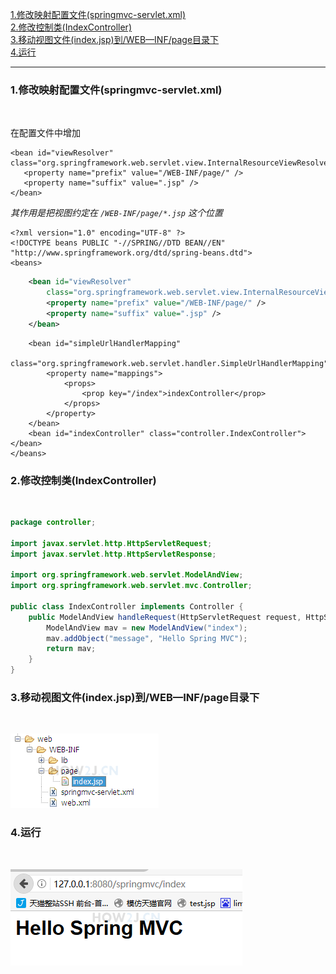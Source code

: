 


[1.修改映射配置文件(springmvc-servlet.xml)](#1)<br>
[2.修改控制类(IndexController)](#2)<br>
[3.移动视图文件(index.jsp)到/WEB—INF/page目录下](#3)<br>
[4.运行](#4)<br>

---


<h3 id="1"> 1.修改映射配置文件(springmvc-servlet.xml) </h3><br>

在配置文件中增加
```
<bean id="viewResolver" class="org.springframework.web.servlet.view.InternalResourceViewResolver">
   <property name="prefix" value="/WEB-INF/page/" />
   <property name="suffix" value=".jsp" />
</bean>
```
_其作用是把视图约定在 `/WEB-INF/page/*.jsp` 这个位置_

```
<?xml version="1.0" encoding="UTF-8" ?>
<!DOCTYPE beans PUBLIC "-//SPRING//DTD BEAN//EN" "http://www.springframework.org/dtd/spring-beans.dtd">
<beans>
```
```xml
    <bean id="viewResolver"
        class="org.springframework.web.servlet.view.InternalResourceViewResolver">
        <property name="prefix" value="/WEB-INF/page/" />
        <property name="suffix" value=".jsp" />
    </bean>
```
``` 
    <bean id="simpleUrlHandlerMapping"
        class="org.springframework.web.servlet.handler.SimpleUrlHandlerMapping">
        <property name="mappings">
            <props>
                <prop key="/index">indexController</prop>
            </props>
        </property>
    </bean>
    <bean id="indexController" class="controller.IndexController"></bean>
</beans>
```
<h3 id="2"> 2.修改控制类(IndexController) </h3><br>

```java
package controller;
 
import javax.servlet.http.HttpServletRequest;
import javax.servlet.http.HttpServletResponse;
 
import org.springframework.web.servlet.ModelAndView;
import org.springframework.web.servlet.mvc.Controller;
 
public class IndexController implements Controller {
    public ModelAndView handleRequest(HttpServletRequest request, HttpServletResponse response) throws Exception {
        ModelAndView mav = new ModelAndView("index");
        mav.addObject("message", "Hello Spring MVC");
        return mav;
    }
}
```
<h3 id="3"> 3.移动视图文件(index.jsp)到/WEB—INF/page目录下 </h3><br>

![](https://github.com/NTFSk/JavaLearning/blob/master/pictures/SSM/SpringMVC/1903.png)

<h3 id="4"> 4.运行 </h3><br>

![](https://github.com/NTFSk/JavaLearning/blob/master/pictures/SSM/SpringMVC/1904.png)

